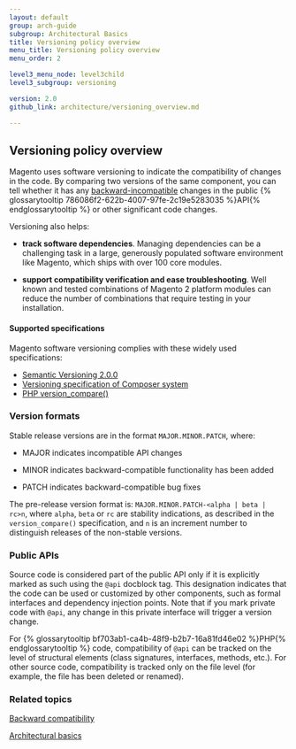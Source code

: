 ```yaml
---
layout: default
group: arch-guide
subgroup: Architectural Basics
title: Versioning policy overview
menu_title: Versioning policy overview
menu_order: 2

level3_menu_node: level3child
level3_subgroup: versioning

version: 2.0
github_link: architecture/versioning_overview.md

---
```


<h2 id="verpol">Versioning policy overview</h2>

Magento  uses  software versioning to indicate the compatibility of changes in the code. By comparing two versions of the same component, you can tell whether it has any <a href="{{page.baseurl}}architecture/back-compatibility.html">backward-incompatible</a> changes in the public {% glossarytooltip 786086f2-622b-4007-97fe-2c19e5283035 %}API{% endglossarytooltip %} or other significant code changes.

Versioning also helps:

* <b>track  software dependencies</b>. Managing dependencies can be a challenging task in a large, generously populated software environment like Magento, which ships with over 100 core modules. 


* <b>support compatibility verification and ease troubleshooting</b>. Well known and tested combinations of Magento 2 platform modules  can reduce the number of combinations that require testing in your installation. 


<h4>Supported specifications</h4>

Magento software versioning complies with these widely used specifications:

* [Semantic Versioning 2.0.0](http://semver.org/)
* [Versioning specification of Composer system](https://getcomposer.org/doc/04-schema.md#version)
* [PHP version_compare()](http://php.net/version_compare)

<h3>Version formats</h3>

Stable release versions are in the format `MAJOR.MINOR.PATCH`, where:

* MAJOR indicates incompatible API changes

* MINOR indicates backward-compatible functionality has been added

* PATCH indicates backward-compatible bug fixes


The pre-release version format is: `MAJOR.MINOR.PATCH-<alpha | beta | rc>n`, where `alpha`, `beta` or `rc` are stability indications, as described in the `version_compare()` specification, and
`n` is an increment number to distinguish releases of the non-stable versions.


<h3>Public APIs</h3>

Source code is considered part of the public API only if it is explicitly marked as such using the `@api` docblock tag. This designation indicates that the code can be used or customized by other components, such as formal interfaces and dependency injection points. Note that if you mark private code with `@api`, any change in this private interface will trigger a version change.

For {% glossarytooltip bf703ab1-ca4b-48f9-b2b7-16a81fd46e02 %}PHP{% endglossarytooltip %} code, compatibility of `@api` can be tracked on the level of structural elements (class signatures, interfaces, methods, etc.). For other source code, compatibility is tracked only on the file level (for example, the file has been deleted or renamed).


<h3>Related topics</h3>
<a href="{{page.baseurl}}architecture/back-compatibility.html">Backward compatibility</a>

<a href="{{page.baseurl}}architecture/archi_perspectives/ABasics_intro.html">Architectural basics</a>




